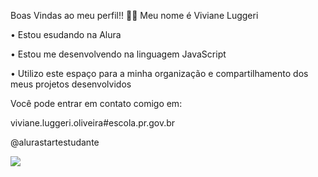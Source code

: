 Boas Vindas ao meu perfil!! 💛💛
Meu nome é Viviane Luggeri

• Estou esudando na Alura

• Estou me desenvolvendo na linguagem JavaScript

• Utilizo este espaço para a minha organização e compartilhamento dos meus projetos desenvolvidos

Você pode entrar em contato comigo em:

viviane.luggeri.oliveira#escola.pr.gov.br

@alurastartestudante

![](https://media.tenor.com/AJgLG0lHQbgAAAAM/taylor-swift-cheers.gif)
